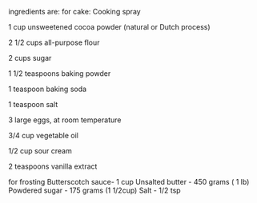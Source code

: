 ingredients are:
for cake:
Cooking spray

1 cup unsweetened cocoa powder (natural or Dutch process)

2 1/2 cups all-purpose flour

2 cups sugar

1 1/2 teaspoons baking powder

1 teaspoon baking soda

1 teaspoon salt

3 large eggs, at room temperature

3/4 cup vegetable oil

1/2 cup sour cream

2 teaspoons vanilla extract

for frosting
Butterscotch sauce- 1 cup 
Unsalted butter - 450 grams ( 1 lb)
Powdered sugar - 175 grams (1 1/2cup)
Salt - 1/2 tsp